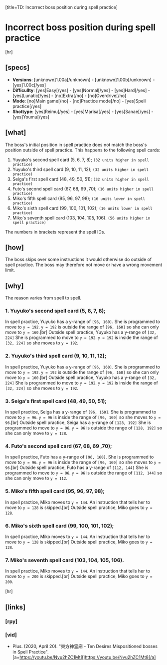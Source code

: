[title=TD: Incorrect boss position during spell practice]
# Incorrect boss position during spell practice
[hr]
## [specs]

* **Versions**: [unknown]1.00a[/unknown] - [unknown]1.00b[/unknown] - [yes]1.00c[/yes]
* **Difficullty**: [yes]Easy[/yes] - [yes]Normal[/yes] - [yes]Hard[/yes] - [yes]Lunatic[/yes] - [no]Extra[/no] - [no]Overdrive[/no]
* **Mode**: [no]Main game[/no] - [no]Practice mode[/no] - [yes]Spell practice[/yes]
* **Shottype**: [yes]Reimu[/yes] - [yes]Marisa[/yes] - [yes]Sanae[/yes] - [yes]Youmu[/yes]


## [what] 

The boss's initial position in spell practice does not match the boss's position outside of spell practice. This happens to the following spell cards:

1. Yuyuko's second spell card (5, 6, 7, 8); ``(32 units higher in spell practice)``
2. Yuyuko's third spell card (9, 10, 11, 12); ``(32 units higher in spell practice)``
3. Seiga's first spell card (48, 49, 50, 51); ``(32 units higher in spell practice)``
4. Futo's second spell card (67, 68, 69 ,70); ``(16 units higher in spell practice)``
5. Miko's fifth spell card (95, 96, 97, 98); ``(16 units lower in spell practice)``
6. Miko's sixth spell card (99, 100, 101, 102); ``(16 units lower in spell practice) ``
7. Miko's seventh spell card (103, 104, 105, 106). ``(56 units higher in spell practice)``

The numbers in brackets represent the spell IDs.

## [how]

The boss skips over some instructions it would otherwise do outside of spell practice. The boss may therefore not move or have a wrong movement limit.

## [why]

The reason varies from spell to spell.

### 1. Yuyuko's second spell card (5, 6, 7, 8);
In spell practice, Yuyuko has a y-range of ``[96, 160]``. She is programmed to move to ``y = 192``. ``y = 192`` is outside the range of ``[96, 160]`` so she can only move to ``y = 160``.[br]
Outside spell practice, Yuyuko has a y-range of ``[32, 224]`` She is programmed to move to ``y = 192``. ``y = 192`` is inside the range of ``[32, 224]`` so she moves to ``y = 192``.
### 2. Yuyuko's third spell card (9, 10, 11, 12);
In spell practice, Yuyuko has a y-range of ``[96, 160]``. She is programmed to move to ``y = 192``. ``y = 192`` is outside the range of ``[96, 160]`` so she can only move to ``y = 160``.[br]
Outside spell practice, Yuyuko has a y-range of ``[32, 224]`` She is programmed to move to ``y = 192``. ``y = 192`` is inside the range of ``[32, 224]`` so she moves to ``y = 192``.
### 3. Seiga's first spell card (48, 49, 50, 51);
In spell practice, Seiga has a y-range of ``[96, 160]``. She is programmed to move to ``y = 96``. ``y = 96`` is inside the range of ``[96, 160]`` so she moves to ``y = 96``.[br]
Outside spell practice, Seiga has a y-range of ``[128, 192]`` She is programmed to move to ``y = 96``. ``y = 96`` is outside the range of ``[128, 192]`` so she can only move to ``y = 128``.
### 4. Futo's second spell card (67, 68, 69 ,70);
In spell practice, Futo has a y-range of ``[96, 160]``. She is programmed to move to ``y = 96``. ``y = 96`` is inside the range of ``[96, 160]`` so she moves to ``y = 96``.[br]
Outside spell practice, Futo has a y-range of ``[112, 144]`` She is programmed to move to ``y = 96``. ``y = 96`` is outside the range of ``[112, 144]`` so she can only move to ``y = 112``.
### 5. Miko's fifth spell card (95, 96, 97, 98);
In spell practice, Miko moves to ``y = 144``. An instruction that tells her to move to ``y = 128`` is skipped.[br]
Outside spell practice, Miko goes to ``y = 128``.
### 6. Miko's sixth spell card (99, 100, 101, 102);
In spell practice, Miko moves to ``y = 144``. An instruction that tells her to move to ``y = 128`` is skipped.[br]
Outside spell practice, Miko goes to ``y = 128``.
### 7. Miko's seventh spell card (103, 104, 105, 106).
In spell practice, Miko moves to ``y = 144``. An instruction that tells her to move to ``y = 200`` is skipped.[br]
Outside spell practice, Miko goes to ``y = 200``.




[hr]
## [links]

### [rpy]

### [vid]

+ Plus. (2020, April 20). "東方神霊廟 - Ten Desires Mispositioned bosses in Spell Practice". [a=https://youtu.be/Nvu2hZC1Mt8]https://youtu.be/Nvu2hZC1Mt8[/a]
